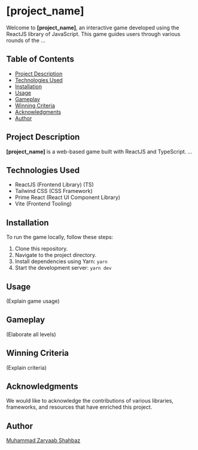 # [project_name]

Welcome to **[project_name]**, an interactive game developed using the ReactJS library of JavaScript. This game guides users through various rounds of the ...

## Table of Contents

-  [Project Description](#project-description)
-  [Technologies Used](#technologies-used)
-  [Installation](#installation)
-  [Usage](#usage)
-  [Gameplay](#gameplay)
-  [Winning Criteria](#winning-criteria)
-  [Acknowledgments](#acknowledgments)
-  [Author](#author)

## Project Description

**[project_name]** is a web-based game built with ReactJS and TypeScript. ...

## Technologies Used

-  ReactJS (Frontend Library) (TS)
-  Tailwind CSS (CSS Framework)
-  Prime React (React UI Component Library)
-  Vite (Frontend Tooling)

## Installation

To run the game locally, follow these steps:

1. Clone this repository.
2. Navigate to the project directory.
3. Install dependencies using Yarn: `yarn`
4. Start the development server: `yarn dev`

## Usage

(Explain game usage)

## Gameplay

(Elaborate all levels)

## Winning Criteria

(Explain criteria)

## Acknowledgments

We would like to acknowledge the contributions of various libraries, frameworks, and resources that have enriched this project.

## Author

[Muhammad Zaryaab Shahbaz](mailto:zaryaab@tryhackme.com)
